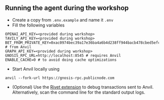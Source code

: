 ## Running the agent during the workshop

- Create a copy from `.env.example` and name it `.env`
- Fill the following variables

```commandline
OPENAI_API_KEY=<provided during workshop>
TAVILY_API_KEY=<provided during workshop>
BET_FROM_PRIVATE_KEY=0xac0974bec39a17e36ba4a6b4d238ff944bacb478cbed5efcae784d7bf4f2ff80 # from Anvil
GRAPH_API_KEY=<provided during workshop>
GNOSIS_RPC_URL=http://localhost:8545 # requires Anvil
ENABLE_CACHE=0 # to avoid doing cache optimizations
```

- Start Anvil locally using
```commandline
anvil --fork-url https://gnosis-rpc.publicnode.com 
```

- (Optional) Use the [Rivet extension](https://github.com/paradigmxyz/rivet) to debug transactions sent to Anvil. Alternatively, scan the command line for the standard output logs.